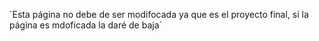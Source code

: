 ´Esta página no debe de ser modifocada ya que es el proyecto final, si la página es mdoficada la daré de baja´
